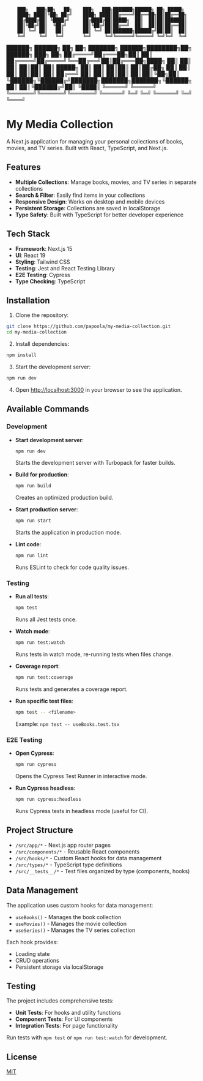 

        ███╗   ███╗██╗   ██╗    ███╗   ███╗███████╗██████╗ ██╗ █████╗           
        ████╗ ████║╚██╗ ██╔╝    ████╗ ████║██╔════╝██╔══██╗██║██╔══██╗          
        ██╔████╔██║ ╚████╔╝     ██╔████╔██║█████╗  ██║  ██║██║███████║          
        ██║╚██╔╝██║  ╚██╔╝      ██║╚██╔╝██║██╔══╝  ██║  ██║██║██╔══██║          
        ██║ ╚═╝ ██║   ██║       ██║ ╚═╝ ██║███████╗██████╔╝██║██║  ██║          
        ╚═╝     ╚═╝   ╚═╝       ╚═╝     ╚═╝╚══════╝╚═════╝ ╚═╝╚═╝  ╚═╝          
                                                                                
 ██████╗ ██████╗ ██╗     ██╗     ███████╗ ██████╗████████╗██╗ ██████╗ ███╗   ██╗
██╔════╝██╔═══██╗██║     ██║     ██╔════╝██╔════╝╚══██╔══╝██║██╔═══██╗████╗  ██║
██║     ██║   ██║██║     ██║     █████╗  ██║        ██║   ██║██║   ██║██╔██╗ ██║
██║     ██║   ██║██║     ██║     ██╔══╝  ██║        ██║   ██║██║   ██║██║╚██╗██║
╚██████╗╚██████╔╝███████╗███████╗███████╗╚██████╗   ██║   ██║╚██████╔╝██║ ╚████║
 ╚═════╝ ╚═════╝ ╚══════╝╚══════╝╚══════╝ ╚═════╝   ╚═╝   ╚═╝ ╚═════╝ ╚═╝  ╚═══╝


# My Media Collection

A Next.js application for managing your personal collections of books, movies, and TV series. Built with React, TypeScript, and Next.js.

## Features

- **Multiple Collections**: Manage books, movies, and TV series in separate collections
- **Search & Filter**: Easily find items in your collections
- **Responsive Design**: Works on desktop and mobile devices
- **Persistent Storage**: Collections are saved in localStorage
- **Type Safety**: Built with TypeScript for better developer experience

## Tech Stack

- **Framework**: Next.js 15
- **UI**: React 19
- **Styling**: Tailwind CSS
- **Testing**: Jest and React Testing Library
- **E2E Testing**: Cypress
- **Type Checking**: TypeScript

## Installation

1. Clone the repository:

```bash
git clone https://github.com/papoola/my-media-collection.git
cd my-media-collection
```

2. Install dependencies:

```bash
npm install
```

3. Start the development server:

```bash
npm run dev
```

4. Open [http://localhost:3000](http://localhost:3000) in your browser to see the application.

## Available Commands

### Development

- **Start development server**:
  ```bash
  npm run dev
  ```
  Starts the development server with Turbopack for faster builds.

- **Build for production**:
  ```bash
  npm run build
  ```
  Creates an optimized production build.

- **Start production server**:
  ```bash
  npm run start
  ```
  Starts the application in production mode.

- **Lint code**:
  ```bash
  npm run lint
  ```
  Runs ESLint to check for code quality issues.

### Testing

- **Run all tests**:
  ```bash
  npm test
  ```
  Runs all Jest tests once.

- **Watch mode**:
  ```bash
  npm run test:watch
  ```
  Runs tests in watch mode, re-running tests when files change.

- **Coverage report**:
  ```bash
  npm run test:coverage
  ```
  Runs tests and generates a coverage report.

- **Run specific test files**:
  ```bash
  npm test -- <filename>
  ```
  Example: `npm test -- useBooks.test.tsx`

### E2E Testing

- **Open Cypress**:
  ```bash
  npm run cypress
  ```
  Opens the Cypress Test Runner in interactive mode.

- **Run Cypress headless**:
  ```bash
  npm run cypress:headless
  ```
  Runs Cypress tests in headless mode (useful for CI).

## Project Structure

- `/src/app/*` - Next.js app router pages
- `/src/components/*` - Reusable React components
- `/src/hooks/*` - Custom React hooks for data management
- `/src/types/*` - TypeScript type definitions
- `/src/__tests__/*` - Test files organized by type (components, hooks)

## Data Management

The application uses custom hooks for data management:

- `useBooks()` - Manages the book collection
- `useMovies()` - Manages the movie collection
- `useSeries()` - Manages the TV series collection

Each hook provides:
- Loading state
- CRUD operations
- Persistent storage via localStorage

## Testing

The project includes comprehensive tests:

- **Unit Tests**: For hooks and utility functions
- **Component Tests**: For UI components
- **Integration Tests**: For page functionality

Run tests with `npm test` or `npm run test:watch` for development.

## License

[MIT](LICENSE)

